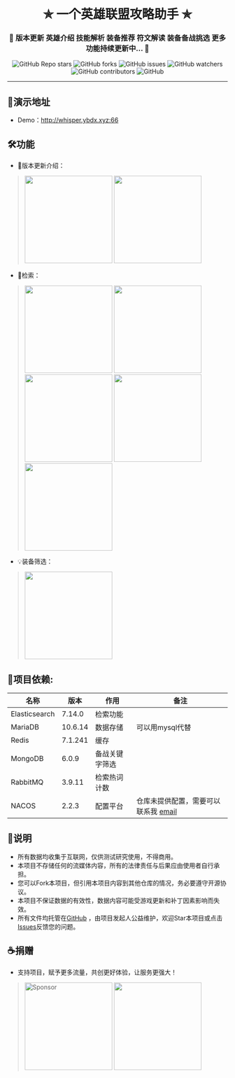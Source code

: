 <h1 align="center"> ✯ 一个英雄联盟攻略助手 ✯ </h1>

<h3 align="center">🎯 版本更新 英雄介绍 技能解析 装备推荐 符文解读 装备备战挑选 更多功能持续更新中... 🎯</h3>

<p align="center">
<img alt="GitHub Repo stars" src="https://img.shields.io/github/stars/JasonLeemz/whisper">
<img alt="GitHub forks" src="https://img.shields.io/github/forks/JasonLeemz/whisper">
<img alt="GitHub issues" src="https://img.shields.io/github/issues/JasonLeemz/whisper">
<img alt="GitHub watchers" src="https://img.shields.io/github/watchers/JasonLeemz/whisper">
<img alt="GitHub contributors" src="https://img.shields.io/github/contributors/JasonLeemz/whisper">
<img alt="GitHub" src="https://img.shields.io/github/license/JasonLeemz/whisper">
</p>

---

## 🍻演示地址

- Demo：http://whisper.ybdx.xyz:66

## 🛠️功能

- 📅版本更新介绍：

> <img src="https://cdn.jsdelivr.net/gh/JasonLeemz/ImageHostingService/images/version1.png" width="200px"/> <img src="https://cdn.jsdelivr.net/gh/JasonLeemz/ImageHostingService/images/version2.png" width="200px"/>

- 🔎检索：

> <img src="https://cdn.jsdelivr.net/gh/JasonLeemz/ImageHostingService/images/searchbox1.png" width="200px"/> <img src="https://cdn.jsdelivr.net/gh/JasonLeemz/ImageHostingService/images/searchbox2.png" width="200px"/> <img src="https://cdn.jsdelivr.net/gh/JasonLeemz/ImageHostingService/images/searchbox3.png" width="200px"/> <img src="https://cdn.jsdelivr.net/gh/JasonLeemz/ImageHostingService/images/searchbox4.png" width="200px"/> <img src="https://cdn.jsdelivr.net/gh/JasonLeemz/ImageHostingService/images/searchbox5.png" width="200px"/>

- 💡️装备筛选：

> <img src="https://cdn.jsdelivr.net/gh/JasonLeemz/ImageHostingService/images/equipbox1.png" width="200px"/>

## 🧩项目依赖:

<table>
  <thead>
    <tr>
      <th>名称</th>
      <th>版本</th>
      <th>作用</th>
      <th>备注</th>
    </tr>
  </thead>
  <tbody>
      <tr>
      <td>Elasticsearch</td>
      <td>7.14.0</td>
      <td>检索功能</td>
      <td></td>
    </tr>
    <tr>
      <td>MariaDB</td>
      <td>10.6.14</td>
      <td>数据存储</td>
      <td>可以用mysql代替</td>
    </tr>
    <tr>
      <td>Redis</td>
      <td>7.1.241</td>
      <td>缓存</td>
      <td></td>
    </tr>
    <tr>
      <td>MongoDB</td>
      <td>6.0.9</td>
      <td>备战关键字筛选</td>
      <td></td>
    </tr>
    <tr>
      <td>RabbitMQ</td>
      <td>3.9.11</td>
      <td>检索热词计数</td>
      <td></td>
    </tr>
    <tr>
      <td>NACOS</td>
      <td>2.2.3</td>
      <td>配置平台</td>
      <td>仓库未提供配置，需要可以联系我 <a href="mailto:limingze610@gmail.com">email</a> </td>
    </tr>
  </tbody>
</table>

## 📖说明

- 所有数据均收集于互联网，仅供测试研究使用，不得商用。
- 本项目不存储任何的流媒体内容，所有的法律责任与后果应由使用者自行承担。
- 您可以Fork本项目，但引用本项目内容到其他仓库的情况，务必要遵守开源协议。
- 本项目不保证数据的有效性，数据内容可能受游戏更新和补丁因素影响而失效。
- 所有文件均托管在[GitHub](https://github.com/JasonLeemz/whisper)
  ，由项目发起人公益维护，欢迎Star本项目或点击[Issues](https://github.com/JasonLeemz/whisper/issues/new/choose)反馈您的问题。

## ☕捐赠

- 支持项目，赋予更多流量，共创更好体验，让服务更强大！

> <img alt="Sponsor" src="https://cdn.jsdelivr.net/gh/JasonLeemz/ImageHostingService/images/wxpay-1675087783042.png" width="200px"> <img src="https://cdn.jsdelivr.net/gh/JasonLeemz/ImageHostingService/images/zsm.gif" width="200px"/>